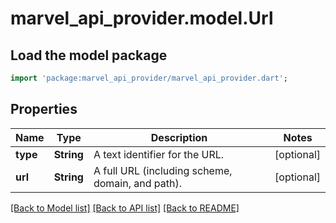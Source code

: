 # marvel_api_provider.model.Url

## Load the model package
```dart
import 'package:marvel_api_provider/marvel_api_provider.dart';
```

## Properties
Name | Type | Description | Notes
------------ | ------------- | ------------- | -------------
**type** | **String** | A text identifier for the URL. | [optional] 
**url** | **String** | A full URL (including scheme, domain, and path). | [optional] 

[[Back to Model list]](../README.md#documentation-for-models) [[Back to API list]](../README.md#documentation-for-api-endpoints) [[Back to README]](../README.md)


